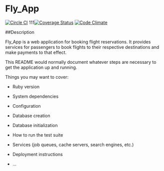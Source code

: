 # Fly_App

[![Circle CI](https://circleci.com/gh/andela-oawofadeju/fly-app/tree/develop.svg?style=svg)](https://circleci.com/gh/andela-oawofadeju/fly-app/tree/develop)
111[![Coverage Status](https://coveralls.io/repos/github/andela-oawofadeju/fly-app/badge.svg?branch=develop)](https://coveralls.io/github/andela-oawofadeju/fly-app?branch=develop)
[![Code Climate](https://codeclimate.com/github/andela-oawofadeju/fly-app/badges/gpa.svg?maxAge=0)](https://codeclimate.com/github/andela-oawofadeju/fly-app)

##Description

Fly_App is a web application for booking flight reservations. It provides services for passengers to book flights to 
their respective destinations and make payments to that effect.

This README would normally document whatever steps are necessary to get the
application up and running.

Things you may want to cover:

* Ruby version

* System dependencies

* Configuration

* Database creation

* Database initialization

* How to run the test suite

* Services (job queues, cache servers, search engines, etc.)

* Deployment instructions

* ...

